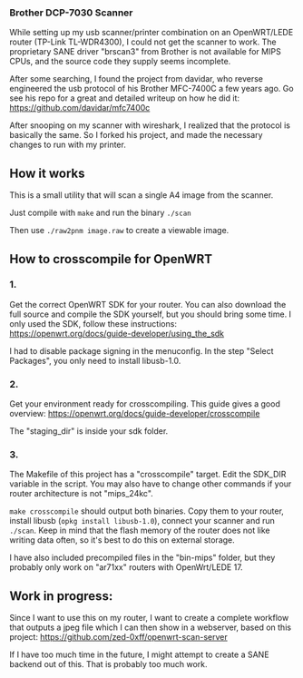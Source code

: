 ### Brother DCP-7030 Scanner

While setting up my usb scanner/printer combination on an OpenWRT/LEDE router (TP-Link TL-WDR4300), I could not get the scanner to work.
The proprietary SANE driver "brscan3" from Brother is not available for MIPS CPUs, and the source code they supply seems incomplete.

After some searching, I found the project from davidar, who reverse engineered the usb protocol of his Brother MFC-7400C a few years ago.
Go see his repo for a great and detailed writeup on how he did it: https://github.com/davidar/mfc7400c

After snooping on my scanner with wireshark, I realized that the protocol is basically the same.
So I forked his project, and made the necessary changes to run with my printer.

## How it works
This is a small utility that will scan a single A4 image from the scanner.

Just compile with `make` and run the binary `./scan`

Then use `./raw2pnm image.raw` to create a viewable image.

## How to crosscompile for OpenWRT

### 1.
Get the correct OpenWRT SDK for your router. You can also download the full source and compile the SDK yourself, but you should bring some time. I only used the SDK, follow these instructions:
https://openwrt.org/docs/guide-developer/using_the_sdk

I had to disable package signing in the menuconfig.
In the step "Select Packages", you only need to install libusb-1.0.

### 2.
Get your environment ready for crosscompiling. This guide gives a good overview:
https://openwrt.org/docs/guide-developer/crosscompile

The "staging_dir" is inside your sdk folder.

### 3.
The Makefile of this project has a "crosscompile" target.
Edit the SDK_DIR variable in the script. You may also have to change other commands
if your router architecture is not "mips_24kc".

`make crosscompile` should output both binaries. Copy them to your router, install libusb (`opkg install libusb-1.0`), connect your scanner and run `./scan`.
Keep in mind that the flash memory of the router does not like writing data often, so it's best to do this on external storage.

I have also included precompiled files in the "bin-mips" folder, but they probably only work on "ar71xx" routers with OpenWrt/LEDE 17.

## Work in progress:
Since I want to use this on my router, I want to create a complete workflow
that outputs a jpeg file which I can then show in a webserver, based on this project:
https://github.com/zed-0xff/openwrt-scan-server

If I have too much time in the future, I might attempt to create a SANE backend out of this. That is probably too much work.
